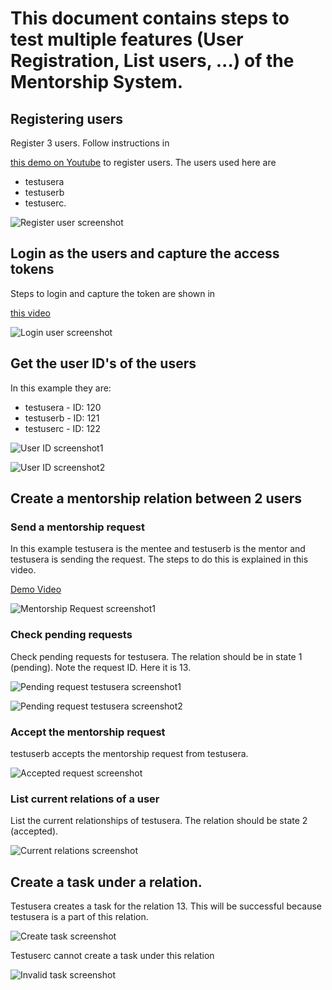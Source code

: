 <h1>This document contains steps to test multiple features (User Registration, List users, ...) of the Mentorship System.</h1>

<h2>Registering users</h2>
Register 3 users. Follow instructions in

[this demo on Youtube](https://www.youtube.com/watch?v=xRZrdR47R-w&feature=youtu.be&t=672) to register users. The users used here are 

* testusera
* testuserb
* testuserc.

![Register user screenshot](https://user-images.githubusercontent.com/26095715/79673508-4a582180-81a8-11ea-87ce-fe0bfda82fea.png)

<h2>Login as the users and capture the access tokens</h2>

Steps to login and capture the token are shown in 

[this video](https://www.youtube.com/watch?v=xRZrdR47R-w&feature=youtu.be&t=672)

![Login user screenshot](https://user-images.githubusercontent.com/26095715/79673507-4a582180-81a8-11ea-96ff-2268733e9673.png)

<h2>Get the user ID's of the users</h2>

In this example they are:

* testusera - ID: 120
* testuserb - ID: 121
* testuserc - ID: 122

![User ID screenshot1](https://user-images.githubusercontent.com/26095715/79673506-49bf8b00-81a8-11ea-8bf3-0dffd8b269f5.png)

![User ID screenshot2](https://user-images.githubusercontent.com/26095715/79673505-49bf8b00-81a8-11ea-89f2-687913a238fe.png)

<h2>Create a mentorship relation between 2 users</h2>
<h3>Send a mentorship request</h3>

In this example testusera is the mentee and testuserb is the mentor and testusera is sending the request. The steps to do this is explained in this video.

[Demo Video](https://www.youtube.com/watch?v=xRZrdR47R-w&feature=youtu.be&t=672)

![Mentorship Request screenshot1](https://user-images.githubusercontent.com/26095715/79673504-49bf8b00-81a8-11ea-9a1e-c136cb345440.png)

<h3>Check pending requests</h3>

Check pending requests for testusera. The relation should be in state 1 (pending). Note the request ID. Here it is 13.

![Pending request testusera screenshot1](https://user-images.githubusercontent.com/26095715/79673502-4926f480-81a8-11ea-8695-882117830657.png)

![Pending request testusera screenshot2](https://user-images.githubusercontent.com/26095715/79673501-4926f480-81a8-11ea-9d78-25704487ce28.png)

<h3>Accept the mentorship request</h3>

testuserb accepts the mentorship request from testusera.

![Accepted request screenshot](https://user-images.githubusercontent.com/26095715/79673500-4926f480-81a8-11ea-9c97-bac8cc800f85.png)

<h3>List current relations of a user</h3>

List the current relationships of testusera. The relation should be state 2 (accepted).

![Current relations screenshot](https://user-images.githubusercontent.com/26095715/79673499-4926f480-81a8-11ea-8641-79749fdc89ab.png)

<h2>Create a task under a relation.</h2>

Testusera creates a task for the relation 13. This will be successful because testusera is a part of this relation.

![Create task screenshot](https://user-images.githubusercontent.com/26095715/79673498-4926f480-81a8-11ea-8e95-a7cd3ea24e56.png)

Testuserc cannot create a task under this relation

![Invalid task screenshot](https://user-images.githubusercontent.com/11148726/79637378-16b0d380-8177-11ea-96ef-202c17908e5c.png)
